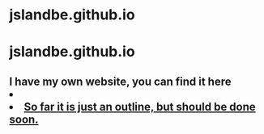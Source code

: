 # jslandbe.github.io
# jslandbe.github.io
<!doctype html>
<html>
      <head>
          <title>Jeff Landberg</title>
      </head>
      <body>
        <h2>I have my own website, you can find it here</h2?
          <ul>
            <li><a href="[www.landbergcomputers.com]"</li>
            <li>So far it is just an outline, but should be done soon.</li>
          </ul>
        </body>
</html>
